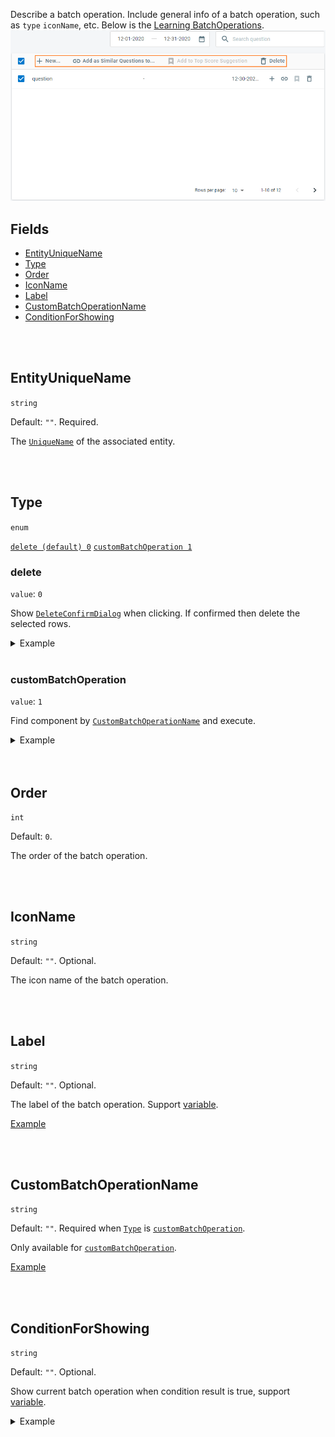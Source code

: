 Describe a batch operation. Include general info of a batch operation, such as `type` `iconName`, etc. Below is the [Learning BatchOperations](https://dash11.comm100.io/ui/10100000/bot/agentassist/agentassistlearning/).
![BatchOperations.png](/.attachments/BatchOperations-12bcc27d-d486-475f-b991-b535bf077b3b.png)

## Fields
- [EntityUniqueName](#EntityUniqueName)
- [Type](#Type)
- [Order](#Order)
- [IconName](#IconName)
- [Label](#Label)
- [CustomBatchOperationName](#CustomBatchOperationName)
- [ConditionForShowing](#ConditionForShowing)

<br>
<br>

## EntityUniqueName

`string`

Default: `""`. Required.

The [`UniqueName`](/References/Entity#UniqueName) of the associated entity.

<br>
<br>

## Type

`enum`

[`delete (default) 0`](#delete) [`customBatchOperation 1`](#customBatchOperation)

### delete

`value`: `0`

Show [`DeleteConfirmDialog`](/References/UI/Multi%2DRow/DeleteConfirmDialog) when clicking. If confirmed then delete the selected rows.

<details>
<summary>Example</summary>

Below is part of the [Learning](https://dash11.comm100.io/ui/10100000/bot/agentassist/agentassistlearning/) page.

Configurations of the batch operation are:
- `entityUniqueName`: `agentAssistLearningQuestion`
- `type`: `delete`

![Delete.png](/.attachments/Delete-998c4930-e01d-4764-93c0-c2f3d6a1b1b2.png)
</details>

<br>

### customBatchOperation

`value`: `1`

Find component by [`CustomBatchOperationName`](#CustomBatchOperationName) and execute.

<details>
<summary id="custombatchoperationexample">Example</summary>

Below is part of the [Learning](https://dash11.comm100.io/ui/10100000/bot/agentassist/agentassistlearning/) page.

Configurations of the batch operation are:
- `entityUniqueName`: `agentAssistLearningQuestion`
- `type`: `customBatchOperation`
- `label`: `Add as Similar Question to...`
- `customBatchOperationName`: `CBotAgentAssistBatchLinkOperation`

![CustomBatchOperation.png](/.attachments/CustomBatchOperation-2b4d9114-6339-47b1-a729-86be1c0cc325.png)
</details>

<br>
<br>

## Order

`int`

Default: `0`.

The order of the batch operation.

<br>
<br>

## IconName

`string`

Default: `""`. Optional.

The icon name of the batch operation.

<br>
<br>

## Label

`string`

Default: `""`. Optional.

The label of the batch operation. Support [variable](/References/UI/Variables).

[Example](#custombatchoperationexample)

<br>
<br>

## CustomBatchOperationName

`string`

Default: `""`. Required when [`Type`](#Type) is [`customBatchOperation`](#customBatchOperation).

Only available for [`customBatchOperation`](#customBatchOperation).

[Example](#custombatchoperationexample)

<br>
<br>

## ConditionForShowing

`string`

Default: `""`. Optional.

Show current batch operation when condition result is true, support [variable](/References/UI/Variables).

<details>
<summary>Example</summary>

Below is part of the [Chats](https://dash11.comm100.io/ui/10100000/livechat/history/chats/) page.

Configurations of the batch operation are:
- `entityUniqueName`: `chat`
- `type`: `customBatchOperation`
- `customComponentName`: `CChatExportSelectedOperation`
- `conditionForShowing`: `@site.feature.exportHistory==true`

When the export history feature is enabled.
![ConditionForShowing-True.png](/.attachments/ConditionForShowing-True-6f26a01b-5e31-4934-9608-7f476a8f7def.png)

When the export history feature is disabled.
![ConditionForShowing-False.png](/.attachments/ConditionForShowing-False-ac0b7e1c-2a4e-4071-a29e-e0a085bce7d4.png)
</details>